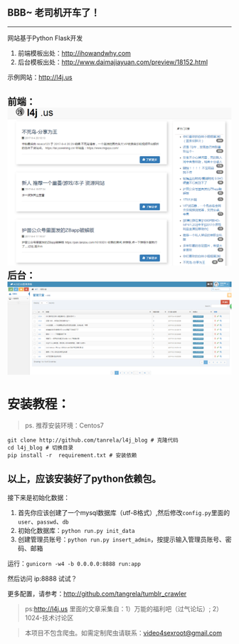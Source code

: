 ## BBB~ 老司机开车了！
------
网站基于Python Flask开发
1. 前端模板出处：http://ihowandwhy.com
2. 后台模板出处：http://www.daimajiayuan.com/preview/18152.html

示例网站：http://l4j.us

前端：
![1.png](1.png)
后台：
![2.png](2.png)
---

# 安装教程：
> ps. 推荐安装环境：Centos7
```
git clone http://github.com/tanrela/l4j_blog # 克隆代码
cd l4j_blog # 切换目录
pip install -r  requirement.txt # 安装依赖
```
## 以上，应该安装好了python依赖包。

接下来是初始化数据：
1. 首先你应该创建了一个mysql数据库（utf-8格式）,然后修改`config.py`里面的`user`、`passwd`、`db`
2. 初始化数据库：`python run.py init_data`
3. 创建管理员账号：`python run.py insert_admin`，按提示输入管理员账号、密码、邮箱

运行：`gunicorn -w4 -b 0.0.0.0:8888 run:app`

然后访问 ip:8888 试试？

更多配置，请参考：http://github.com/tangrela/tumblr_crawler

> ps:http://l4j.us 里面的文章采集自：1）万能的福利吧（过气论坛）; 2）1024-技术讨论区

> 本项目不包含爬虫。如需定制爬虫请联系：video4sexroot@gmail.com
